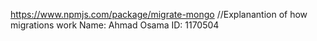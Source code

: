 https://www.npmjs.com/package/migrate-mongo //Explanantion of how migrations work
Name: Ahmad Osama
ID: 1170504
